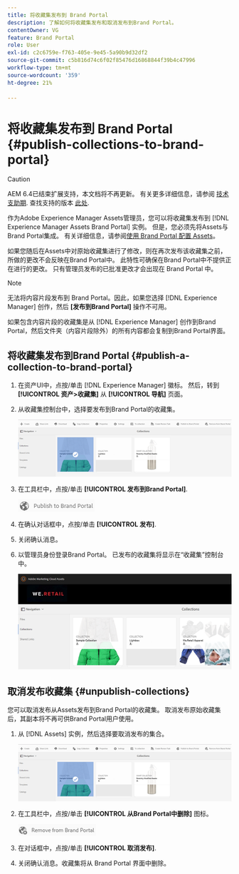 ```yaml
---
title: 将收藏集发布到 Brand Portal
description: 了解如何将收藏集发布和取消发布到Brand Portal。
contentOwner: VG
feature: Brand Portal
role: User
exl-id: c2c6759e-f763-405e-9e45-5a90b9d32df2
source-git-commit: c5b816d74c6f02f85476d16868844f39b4c47996
workflow-type: tm+mt
source-wordcount: '359'
ht-degree: 21%

---
```


# 将收藏集发布到 Brand Portal {#publish-collections-to-brand-portal}

>[!CAUTION]
>
>AEM 6.4已结束扩展支持，本文档将不再更新。 有关更多详细信息，请参阅 [技术支助期](https://helpx.adobe.com/cn/support/programs/eol-matrix.html). 查找支持的版本 [此处](https://experienceleague.adobe.com/docs/).

作为Adobe Experience Manager Assets管理员，您可以将收藏集发布到 [!DNL Experience Manager Assets Brand Portal] 实例。 但是，您必须先将Assets与Brand Portal集成。 有关详细信息，请参阅[使用 Brand Portal 配置 Assets](configure-aem-assets-with-brand-portal.md)。

如果您随后在Assets中对原始收藏集进行了修改，则在再次发布该收藏集之前，所做的更改不会反映在Brand Portal中。 此特性可确保在Brand Portal中不提供正在进行的更改。 只有管理员发布的已批准更改才会出现在 Brand Portal 中。

>[!NOTE]
>
>无法将内容片段发布到 Brand Portal。因此，如果您选择 [!DNL Experience Manager] 创作，然后 **[发布到Brand Portal]** 操作不可用。
>
>如果包含内容片段的收藏集是从 [!DNL Experience Manager] 创作到Brand Portal，然后文件夹（内容片段除外）的所有内容都会复制到Brand Portal界面。

## 将收藏集发布到Brand Portal {#publish-a-collection-to-brand-portal}

1. 在资产UI中，点按/单击 [!DNL Experience Manager] 徽标。 然后，转到 **[!UICONTROL 资产>收藏集]** 从 **[!UICONTROL 导航]** 页面。
2. 从收藏集控制台中，选择要发布到Brand Portal的收藏集。

   ![select_collection](assets/select_collection.png)

3. 在工具栏中，点按/单击 **[!UICONTROL 发布到Brand Portal]**.

   ![publish_to_bp_icon](assets/publish_to_bp_icon.png)

4. 在确认对话框中，点按/单击 **[!UICONTROL 发布]**.
5. 关闭确认消息。
6. 以管理员身份登录Brand Portal。 已发布的收藏集将显示在“收藏集”控制台中。

   ![published_collection](assets/published_collection.png)

## 取消发布收藏集 {#unpublish-collections}

您可以取消发布从Assets发布到Brand Portal的收藏集。 取消发布原始收藏集后，其副本将不再可供Brand Portal用户使用。

1. 从 [!DNL Assets] 实例，然后选择要取消发布的集合。

   ![select_collection-1](assets/select_collection-1.png)

2. 在工具栏中，点按/单击 **[!UICONTROL 从Brand Portal中删除]** 图标。

   ![remove_from_bp_icon](assets/remove_from_bp_icon.png)

3. 在对话框中，点按/单击 **[!UICONTROL 取消发布]**.
4. 关闭确认消息。收藏集将从 Brand Portal 界面中删除。
